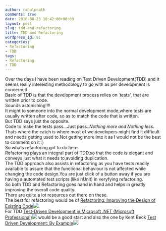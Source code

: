 ```yaml
---
author: rahulpnath
comments: true
date: 2010-08-23 10:42:00+00:00
layout: post
slug: tdd-and-refactoring
title: TDD and Refactoring
wordpress_id: 91
categories:
- Refactoring
- TDD
tags:
- Refactoring
- TDD
---
```


Over the days I have been reading on Test Driven Development(TDD) and it seems really interesting methodology to go with as per development is concerned.  
Basic of TDD is that the development process relies on 'tests', that are written prior to code.  
Sounds astonishing!!!!  
It might to someone into the normal development mode,where tests are usually written after code, so as to match the code that is written.  
But TDD says just the opposite.  
Code to make the tests pass...Just pass.._Nothing more and Nothing less_.  
Thats where the catch is where most of we developers might find it difficult and needs getting used to.Not getting more into it as I would not be the best to comment on it :)  
So whats refactoring got to do here.  
Refactoring plays an integral part of TDD,so that the code is elegant and conveys just what it needs to,avoiding duplication.  
The TDD approach also assists in refactoring as you have tests readily available to assure that the functional behaviour is not affected while changing the code design.You are just click of a button away if you are having a automated test scripts (like nUnit) in veryfying refactoring.   
So both TDD and Refactoring goes hand in hand and helps in greatly improving the overall code quality.  
There are quite a lot resources out there on these.  
The best for refactoring would be of [Refactoring: Improving the Design of Existing Code](http://www.amazon.com/gp/product/0201485672/ref=as_li_qf_sp_asin_tl?ie=UTF8&camp=1789&creative=9325&creativeASIN=0201485672&linkCode=as2&tag=rahulpnath-20)![](http://ir-na.amazon-adsystem.com/e/ir?t=rahulpnath-20&l=as2&o=1&a=0201485672).  
For TDD [Test-Driven Development in Microsoft  .NET (Microsoft Professional)](http://www.amazon.com/gp/product/0735619484/ref=as_li_qf_sp_asin_tl?ie=UTF8&camp=1789&creative=9325&creativeASIN=0735619484&linkCode=as2&tag=rahulpnath-20)![](http://ir-na.amazon-adsystem.com/e/ir?t=rahulpnath-20&l=as2&o=1&a=0735619484) would be a good start and also the one by Kent Beck [Test Driven Development: By Example](http://www.amazon.com/gp/product/0321146530/ref=as_li_qf_sp_asin_tl?ie=UTF8&camp=1789&creative=9325&creativeASIN=0321146530&linkCode=as2&tag=rahulpnath-20)![](http://ir-na.amazon-adsystem.com/e/ir?t=rahulpnath-20&l=as2&o=1&a=0321146530)

